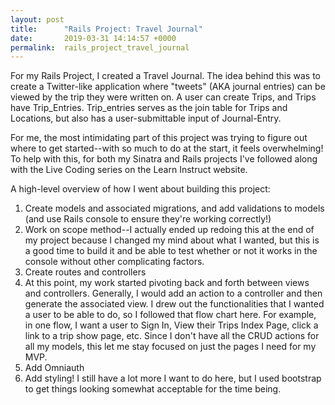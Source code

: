 ```yaml
---
layout: post
title:      "Rails Project: Travel Journal"
date:       2019-03-31 14:14:57 +0000
permalink:  rails_project_travel_journal
---
```



For my Rails Project, I created a Travel Journal. The idea behind this was to create a Twitter-like application where "tweets" (AKA journal entries) can be viewed by the trip they were written on. A user can create Trips, and Trips have Trip_Entries. Trip_entries serves as the join table for Trips and Locations, but also has a user-submittable input of Journal-Entry. 

For me, the most intimidating part of this project was trying to figure out where to get started--with so much to do at the start, it feels overwhelming! To help with this, for both my Sinatra and Rails projects I've followed along with the Live Coding series on the Learn Instruct website. 

A high-level overview of how I went about building this project:

1. Create models and associated migrations, and add validations to models (and use Rails console to ensure they're working correctly!)
2. Work on scope method--I actually ended up redoing this at the end of my project because I changed my mind about what I wanted, but this is a good time to build it and be able to test whether or not it works in the console without other complicating factors.
3. Create routes and controllers
4. At this point, my work started pivoting back and forth between views and controllers. Generally, I would add an action to a controller and then generate the associated view. I drew out the functionalities that I wanted a user to be able to do, so I followed that flow chart here. For example, in one flow, I want a user to Sign In, View their Trips Index Page, click a link to a trip show page, etc. Since I don't have all the CRUD actions for all my models, this let me stay focused on just the pages I need for my MVP.
5. Add Omniauth 
6. Add styling! I still have a lot more I want to do here, but I used bootstrap to get things looking somewhat acceptable for the time being. 
